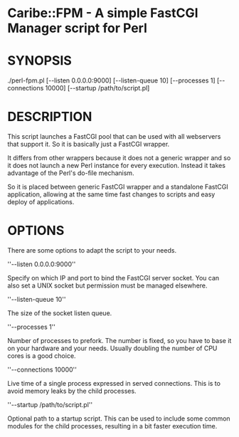Caribe::FPM - A simple FastCGI Manager script for Perl
===

SYNOPSIS
===

  ./perl-fpm.pl [--listen 0.0.0.0:9000] [--listen-queue 10] [--processes 1] [--connections 10000] [--startup /path/to/script.pl]

DESCRIPTION
===

This script launches a FastCGI pool that can be used
with all webservers that support it. So it is basically
just a FastCGI wrapper.

It differs from other wrappers because it does not
a generic wrapper and so it does not launch a new Perl instance
for every execution. Instead it takes advantage of
the Perl's do-file mechanism.

So it is placed between generic FastCGI wrapper and a
standalone FastCGI application, allowing at the same time
fast changes to scripts and easy deploy of applications.

OPTIONS
===

There are some options to adapt the script to your needs.

''--listen 0.0.0.0:9000''

Specify on which IP and port to bind the FastCGI server socket. You
can also set a UNIX socket but permission must be managed elsewhere.

''--listen-queue 10''

The size of the socket listen queue.

''--processes 1''

Number of processes to prefork. The number is fixed, so you have to
base it on your hardware and your needs. Usually doubling the number
of CPU cores is a good choice.

''--connections 10000''

Live time of a single process expressed in served connections. This
is to avoid memory leaks by the child processes.

''--startup /path/to/script.pl''

Optional path to a startup script. This can be used to include some
common modules for the child processes, resulting in a bit faster
execution time.
